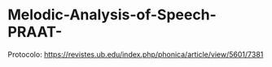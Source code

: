 # Melodic-Analysis-of-Speech-PRAAT-

Protocolo: https://revistes.ub.edu/index.php/phonica/article/view/5601/7381
